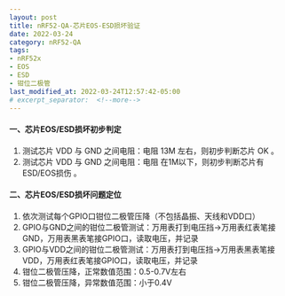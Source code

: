 ```yaml
---
layout: post
title: nRF52-QA-芯片EOS-ESD损坏验证
date: 2022-03-24
category: nRF52-QA
tags:
- nRF52x
- EOS
- ESD
- 钳位二极管
last_modified_at: 2022-03-24T12:57:42-05:00
# excerpt_separator:  <!--more-->
---
```


#### 一、芯片EOS/ESD损坏初步判定
1. 测试芯片 VDD 与 GND 之间电阻：电阻 13M 左右，则初步判断芯片 OK 。
2. 测试芯片 VDD 与 GND 之间电阻：电阻 在1M以下，则初步判断芯片有ESD/EOS损伤 。


#### 二、芯片EOS/ESD损坏问题定位
1. 依次测试每个GPIO口钳位二极管压降（不包括晶振、天线和VDD口）
2. GPIO与GND之间的钳位二极管测试：万用表打到电压挡->万用表红表笔接GND，万用表黑表笔接GPIO口，读取电压，并记录
3. GPIO与VDD之间的钳位二极管测试：万用表打到电压挡->万用表黑表笔接VDD，万用表红表笔接GPIO口，读取电压，并记录
4. 钳位二极管压降，正常数值范围：0.5-0.7V左右
5. 钳位二极管压降，异常数值范围：小于0.4V
